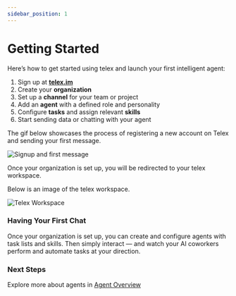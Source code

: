 ```yaml
---
sidebar_position: 1
---
```


# Getting Started

Here’s how to get started using telex and launch your first intelligent agent:

1. Sign up at **[telex.im](https://telex.im/auth/sign-up)**
2. Create your **organization**
3. Set up a **channel** for your team or project
4. Add an **agent** with a defined role and personality
5. Configure **tasks** and assign relevant **skills**
6. Start sending data or chatting with your agent

The gif below showcases the process of registering a new account on Telex and sending your first message.

![Signup and first message](/gif/signup-and-first-message.gif)

Once your organization is set up, you will be redirected to your telex workspace. 

Below is an image of the telex workspace.

![Telex Workspace](/img/telex-workspace.png)



### Having Your First Chat
Once your organization is set up, you can create and configure agents with task lists and skills. Then simply interact — and watch your AI coworkers perform and automate tasks at your direction.

<!-- The gif below shows the process of creating and configuring youe first AI coworker and making your first request.

![Create channel and send first webhooks](/gif/create-first-channel-and-send-first-webhook.gif) -->
### Next Steps

Explore more about agents in [Agent Overview](../Agents/overview)